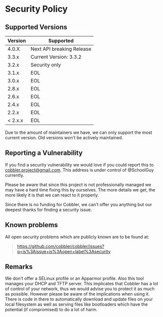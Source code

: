 # Security Policy

## Supported Versions

| Version   | Supported                |
| --------- | ------------------------ |
| 4.0.X     | Next API breaking Release |
| 3.3.x     | Current Version: 3.3.2   |
| 3.2.x     | Security only            |
| 3.1.x     | EOL                      |
| 3.0.x     | EOL                      |
| 2.8.x     | EOL                      |
| 2.6.x     | EOL                      |
| 2.4.x     | EOL                      |
| 2.2.x     | EOL                      |
| < 2.x.x   | EOL                      |

Due to the amount of maintainers we have, we can only support the most current version. Old versions won't be actively
maintained.

## Reporting a Vulnerability

If you find a security vulnerability we would love if you could report this to
[cobbler.project@gmail.com](mailto:cobbler.project@gmail.com). This address is under control of @SchoolGuy currently.

Please be aware that since this project is not professionally managed we may have a hard time fixing this by ourselves.
The more details we get, the more likely it is that we can react to it properly.

Since there is no funding for Cobbler, we can't offer you anything but our deepest thanks for finding a security issue.

## Known problems

All open security problems which are publicly known are to be found at:

> https://github.com/cobbler/cobbler/issues?q=is%3Aissue+is%3Aopen+label%3Asecurity

## Remarks

We don't offer a SELinux profile or an Apparmor profile. Also this tool manages your
DHCP and TFTP server. This implicates that Cobbler has a lot of control of your network, thus we would advise you to
protect it as much as possible. However please be aware of the implications when using it. There is code in there to
automatically download and update files on your local filesystem as well as serving files like bootloaders which have
the potential (if compromised) to do a lot of harm.
